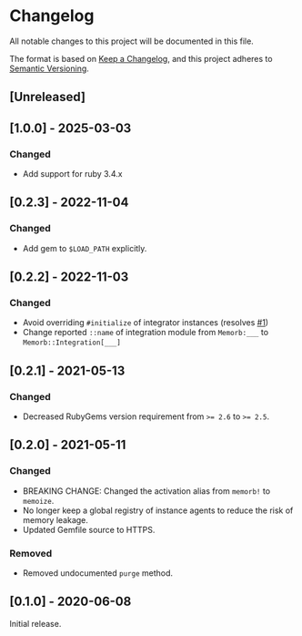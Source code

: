 # Changelog

All notable changes to this project will be documented in this file.

The format is based on [Keep a Changelog](https://keepachangelog.com/en/1.0.0/),
and this project adheres to [Semantic Versioning](https://semver.org/spec/v2.0.0.html).

## [Unreleased]

## [1.0.0] - 2025-03-03

### Changed

- Add support for ruby 3.4.x

## [0.2.3] - 2022-11-04

### Changed

- Add gem to `$LOAD_PATH` explicitly.

## [0.2.2] - 2022-11-03

### Changed

- Avoid overriding `#initialize` of integrator instances (resolves [#1](https://github.com/pjrebsch/memorb/issues/1))
- Change reported `::name` of integration module from `Memorb:___` to `Memorb::Integration[___]`

## [0.2.1] - 2021-05-13

### Changed

- Decreased RubyGems version requirement from `>= 2.6` to `>= 2.5`.

## [0.2.0] - 2021-05-11

### Changed

- BREAKING CHANGE: Changed the activation alias from `memorb!` to `memoize`.
- No longer keep a global registry of instance agents to reduce the risk of memory leakage.
- Updated Gemfile source to HTTPS.

### Removed

- Removed undocumented `purge` method.

## [0.1.0] - 2020-06-08

Initial release.
